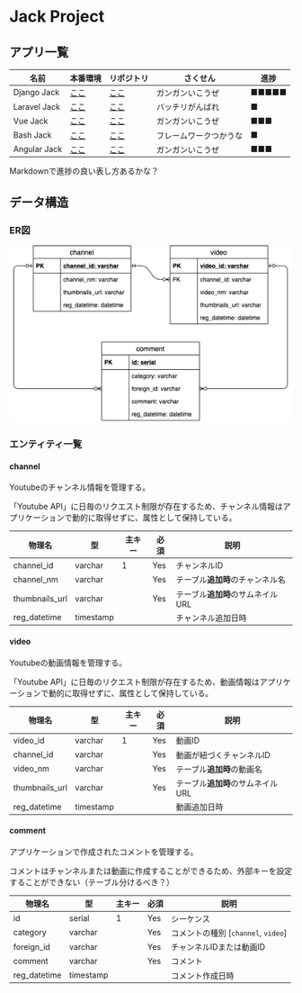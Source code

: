 # Jack Project
## アプリ一覧

|名前|本番環境|リポジトリ|さくせん|進捗|
|--|--|--|--|--|
|Django Jack|[ここ](https://django-jack.herokuapp.com/)|[ここ](https://github.com/mtsml/django-jack)|ガンガンいこうぜ|■■■■■|
|Laravel Jack|[ここ](https://laravel-jack.herokuapp.com/)|[ここ](https://github.com/mtsml/laravel-jack)|バッチリがんばれ|■|
|Vue Jack|[ここ](https://vue-jack.herokuapp.com/)|[ここ](https://github.com/mtsml/view-jack)|ガンガンいこうぜ|■■■|
|Bash Jack|[ここ](http://hoge.hagetaka.art/index)|[ここ](https://github.com/mtsml/bash-jack)|フレームワークつかうな|■|
|Angular Jack|[ここ](https://angular-jack.herokuapp.com/)|[ここ](https://github.com/mtsml/angular-jack)|ガンガンいこうぜ|■■■|

Markdownで進捗の良い表し方あるかな？

## データ構造
### ER図
![ER図](./er.png)

### エンティティ一覧
#### channel
Youtubeのチャンネル情報を管理する。

「Youtube API」に日毎のリクエスト制限が存在するため、チャンネル情報はアプリケーションで動的に取得せずに、属性として保持している。

|物理名|型|主キー|必須|説明|
|--|--|--|--|--|
|channel_id|varchar|1|Yes|チャンネルID|
|channel_nm|varchar||Yes|テーブル**追加時**のチャンネル名|
|thumbnails_url|varchar||Yes|テーブル**追加時**のサムネイルURL|
|reg_datetime|timestamp|||チャンネル追加日時|

#### video
Youtubeの動画情報を管理する。

「Youtube API」に日毎のリクエスト制限が存在するため、動画情報はアプリケーションで動的に取得せずに、属性として保持している。

|物理名|型|主キー|必須|説明|
|--|--|--|--|--|
|video_id|varchar|1|Yes|動画ID|
|channel_id|varchar||Yes|動画が紐づくチャンネルID|
|video_nm|varchar||Yes|テーブル**追加時**の動画名|
|thumbnails_url|varchar||Yes|テーブル**追加時**のサムネイルURL|
|reg_datetime|timestamp|||動画追加日時|

#### comment
アプリケーションで作成されたコメントを管理する。

コメントはチャンネルまたは動画に作成することができるため、外部キーを設定することができない（テーブル分けるべき？）

|物理名|型|主キー|必須|説明|
|--|--|--|--|--|
|id|serial|1|Yes|シーケンス|
|category|varchar||Yes|コメントの種別 [```channel```, ```video```]|
|foreign_id|varchar||Yes|チャンネルIDまたは動画ID|
|comment|varchar||Yes|コメント|
|reg_datetime|timestamp|||コメント作成日時|
